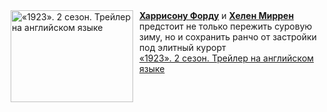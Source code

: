 <!--2025-01-23 11:00:19-->
<div class="yb">
  <div class="rss smaller1 kino_kino"><a href="https://www.kino-teatr.ru/video/45610/" title="«1923». 2 сезон. Трейлер на английском языке"><img src="https://www.kino-teatr.ru/video/0/1/45610/poster.jpg" width="196" height="147" align="left" hspace="5" style="margin: 0px 10px 0px 5px" alt="«1923». 2 сезон. Трейлер на английском языке"/></a><a href=https://www.kino-teatr.ru/kino/acter/m/hollywood/48742/bio/ target=_blank><strong>Харрисону Форду</strong></a> и <a href=https://www.kino-teatr.ru/kino/acter/w/hollywood/49757/bio/ target=_blank><strong>Хелен Миррен</strong></a> предстоит не только пережить суровую зиму, но и сохранить ранчо от застройки под элитный курорт <br><a class="light" href="https://www.kino-teatr.ru/video/45610/">«1923». 2 сезон. Трейлер на английском языке</a></div>
</div>
